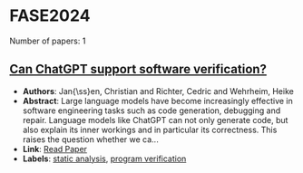 # FASE2024

Number of papers: 1

## [Can ChatGPT support software verification?](paper_1.md)
- **Authors**: Jan{\ss}en, Christian and Richter, Cedric and Wehrheim, Heike
- **Abstract**: Large language models have become increasingly effective in software engineering tasks such as code generation, debugging and repair. Language models like ChatGPT can not only generate code, but also explain its inner workings and in particular its correctness. This raises the question whether we ca...
- **Link**: [Read Paper](https://arxiv.org/abs/2311.02433)
- **Labels**: [static analysis](../../labels/static_analysis.md), [program verification](../../labels/program_verification.md)

